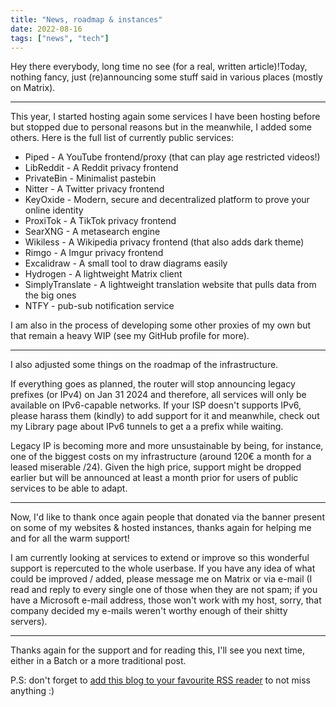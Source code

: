 ```yaml
---
title: "News, roadmap & instances"
date: 2022-08-16
tags: ["news", "tech"]
---
```


Hey there everybody, long time no see (for a real, written article)!Today, nothing fancy, just (re)announcing some stuff said in various places (mostly on Matrix).

---

This year, I started hosting again some services I have been hosting before but stopped due to personal reasons but in the meanwhile, I added some others. Here is the full list of currently public services:

- Piped - A YouTube frontend/proxy (that can play age restricted videos!)
- LibReddit - A Reddit privacy frontend
- PrivateBin - Minimalist pastebin
- Nitter - A Twitter privacy frontend
- KeyOxide - Modern, secure and decentralized platform to prove your online identity
- ProxiTok - A TikTok privacy frontend
- SearXNG - A metasearch engine
- Wikiless - A Wikipedia privacy frontend (that also adds dark theme)
- Rimgo - A Imgur privacy frontend
- Excalidraw - A small tool to draw diagrams easily
- Hydrogen - A lightweight Matrix client
- SimplyTranslate - A lightweight translation website that pulls data from the big ones
- NTFY - pub-sub notification service

I am also in the process of developing some other proxies of my own but that remain a heavy WIP (see my GitHub profile for more).

---

I also adjusted some things on the roadmap of the infrastructure.

If everything goes as planned, the router will stop announcing legacy prefixes (or IPv4) on Jan 31 2024 and therefore, all services will only be available on IPv6-capable networks. If your ISP doesn't supports IPv6, please harass them (kindly) to add support for it and meanwhile, check out my Library page about IPv6 tunnels to get a a prefix while waiting.

Legacy IP is becoming more and more unsustainable by being, for instance, one of the biggest costs on my infrastructure (around 120€ a month for a leased miserable /24). Given the high price, support might be dropped earlier but will be announced at least a month prior for users of public services to be able to adapt.

---

Now, I'd like to thank once again people that donated via the banner present on some of my websites & hosted instances, thanks again for helping me and for all the warm support!

I am currently looking at services to extend or improve so this wonderful support is repercuted to the whole userbase. If you have any idea of what could be improved / added, please message me on Matrix or via e-mail (I read and reply to every single one of those when they are not spam; if you have a Microsoft e-mail address, those won't work with my host, sorry, that company decided my e-mails weren't worthy enough of their shitty servers).

---

Thanks again for the support and for reading this, I'll see you next time, either in a Batch or a more traditional post.

P.S: don't forget to [add this blog to your favourite RSS reader](/blog/index.xml) to not miss anything :)
